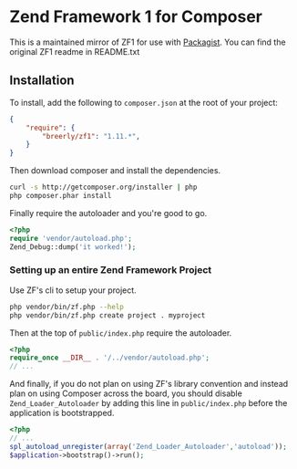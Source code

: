 Zend Framework 1 for Composer
=============================

This is a maintained mirror of ZF1 for use with [Packagist](http://packagist.org/packages/breerly/zf1). You can find the original ZF1 readme in README.txt

## Installation

To install, add the following to `composer.json` at the root of your project:

```json
{
    "require": {
        "breerly/zf1": "1.11.*",
    }
}
```

Then download composer and install the dependencies.

```sh
curl -s http://getcomposer.org/installer | php
php composer.phar install
```

Finally require the autoloader and you're good to go.

```php
<?php
require 'vendor/autoload.php';
Zend_Debug::dump('it worked!');
```

### Setting up an entire Zend Framework Project

Use ZF's cli to setup your project.

```sh
php vendor/bin/zf.php --help
php vendor/bin/zf.php create project . myproject
```

Then at the top of `public/index.php` require the autoloader.

```php
<?php
require_once __DIR__ . '/../vendor/autoload.php';
// ...
```

And finally, if you do not plan on using ZF's library convention and instead plan on using Composer across the board, you should disable `Zend_Loader_Autoloader` by adding this line in `public/index.php` before the application is bootstrapped.

```php
<?php
// ...
spl_autoload_unregister(array('Zend_Loader_Autoloader','autoload'));
$application->bootstrap()->run();
```
